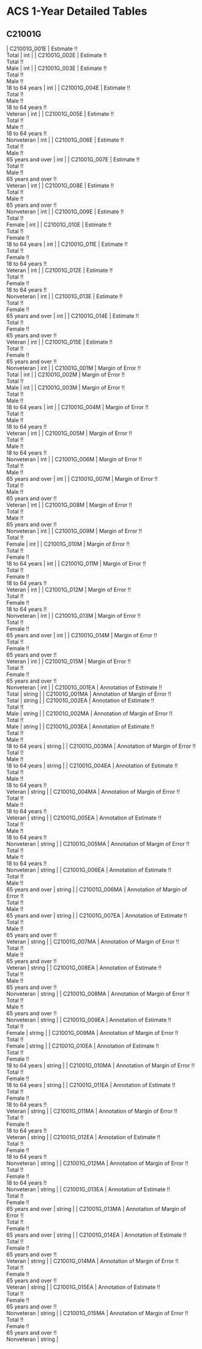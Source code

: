 # ACS 1-Year Detailed Tables

## C21001G

| C21001G_001E | Estimate !!<br>Total | int |
| C21001G_002E | Estimate !!<br>Total !!<br>Male | int |
| C21001G_003E | Estimate !!<br>Total !!<br>Male !!<br>18 to 64 years | int |
| C21001G_004E | Estimate !!<br>Total !!<br>Male !!<br>18 to 64 years !!<br>Veteran | int |
| C21001G_005E | Estimate !!<br>Total !!<br>Male !!<br>18 to 64 years !!<br>Nonveteran | int |
| C21001G_006E | Estimate !!<br>Total !!<br>Male !!<br>65 years and over | int |
| C21001G_007E | Estimate !!<br>Total !!<br>Male !!<br>65 years and over !!<br>Veteran | int |
| C21001G_008E | Estimate !!<br>Total !!<br>Male !!<br>65 years and over !!<br>Nonveteran | int |
| C21001G_009E | Estimate !!<br>Total !!<br>Female | int |
| C21001G_010E | Estimate !!<br>Total !!<br>Female !!<br>18 to 64 years | int |
| C21001G_011E | Estimate !!<br>Total !!<br>Female !!<br>18 to 64 years !!<br>Veteran | int |
| C21001G_012E | Estimate !!<br>Total !!<br>Female !!<br>18 to 64 years !!<br>Nonveteran | int |
| C21001G_013E | Estimate !!<br>Total !!<br>Female !!<br>65 years and over | int |
| C21001G_014E | Estimate !!<br>Total !!<br>Female !!<br>65 years and over !!<br>Veteran | int |
| C21001G_015E | Estimate !!<br>Total !!<br>Female !!<br>65 years and over !!<br>Nonveteran | int |
| C21001G_001M | Margin of Error !!<br>Total | int |
| C21001G_002M | Margin of Error !!<br>Total !!<br>Male | int |
| C21001G_003M | Margin of Error !!<br>Total !!<br>Male !!<br>18 to 64 years | int |
| C21001G_004M | Margin of Error !!<br>Total !!<br>Male !!<br>18 to 64 years !!<br>Veteran | int |
| C21001G_005M | Margin of Error !!<br>Total !!<br>Male !!<br>18 to 64 years !!<br>Nonveteran | int |
| C21001G_006M | Margin of Error !!<br>Total !!<br>Male !!<br>65 years and over | int |
| C21001G_007M | Margin of Error !!<br>Total !!<br>Male !!<br>65 years and over !!<br>Veteran | int |
| C21001G_008M | Margin of Error !!<br>Total !!<br>Male !!<br>65 years and over !!<br>Nonveteran | int |
| C21001G_009M | Margin of Error !!<br>Total !!<br>Female | int |
| C21001G_010M | Margin of Error !!<br>Total !!<br>Female !!<br>18 to 64 years | int |
| C21001G_011M | Margin of Error !!<br>Total !!<br>Female !!<br>18 to 64 years !!<br>Veteran | int |
| C21001G_012M | Margin of Error !!<br>Total !!<br>Female !!<br>18 to 64 years !!<br>Nonveteran | int |
| C21001G_013M | Margin of Error !!<br>Total !!<br>Female !!<br>65 years and over | int |
| C21001G_014M | Margin of Error !!<br>Total !!<br>Female !!<br>65 years and over !!<br>Veteran | int |
| C21001G_015M | Margin of Error !!<br>Total !!<br>Female !!<br>65 years and over !!<br>Nonveteran | int |
| C21001G_001EA | Annotation of Estimate !!<br>Total | string |
| C21001G_001MA | Annotation of Margin of Error !!<br>Total | string |
| C21001G_002EA | Annotation of Estimate !!<br>Total !!<br>Male | string |
| C21001G_002MA | Annotation of Margin of Error !!<br>Total !!<br>Male | string |
| C21001G_003EA | Annotation of Estimate !!<br>Total !!<br>Male !!<br>18 to 64 years | string |
| C21001G_003MA | Annotation of Margin of Error !!<br>Total !!<br>Male !!<br>18 to 64 years | string |
| C21001G_004EA | Annotation of Estimate !!<br>Total !!<br>Male !!<br>18 to 64 years !!<br>Veteran | string |
| C21001G_004MA | Annotation of Margin of Error !!<br>Total !!<br>Male !!<br>18 to 64 years !!<br>Veteran | string |
| C21001G_005EA | Annotation of Estimate !!<br>Total !!<br>Male !!<br>18 to 64 years !!<br>Nonveteran | string |
| C21001G_005MA | Annotation of Margin of Error !!<br>Total !!<br>Male !!<br>18 to 64 years !!<br>Nonveteran | string |
| C21001G_006EA | Annotation of Estimate !!<br>Total !!<br>Male !!<br>65 years and over | string |
| C21001G_006MA | Annotation of Margin of Error !!<br>Total !!<br>Male !!<br>65 years and over | string |
| C21001G_007EA | Annotation of Estimate !!<br>Total !!<br>Male !!<br>65 years and over !!<br>Veteran | string |
| C21001G_007MA | Annotation of Margin of Error !!<br>Total !!<br>Male !!<br>65 years and over !!<br>Veteran | string |
| C21001G_008EA | Annotation of Estimate !!<br>Total !!<br>Male !!<br>65 years and over !!<br>Nonveteran | string |
| C21001G_008MA | Annotation of Margin of Error !!<br>Total !!<br>Male !!<br>65 years and over !!<br>Nonveteran | string |
| C21001G_009EA | Annotation of Estimate !!<br>Total !!<br>Female | string |
| C21001G_009MA | Annotation of Margin of Error !!<br>Total !!<br>Female | string |
| C21001G_010EA | Annotation of Estimate !!<br>Total !!<br>Female !!<br>18 to 64 years | string |
| C21001G_010MA | Annotation of Margin of Error !!<br>Total !!<br>Female !!<br>18 to 64 years | string |
| C21001G_011EA | Annotation of Estimate !!<br>Total !!<br>Female !!<br>18 to 64 years !!<br>Veteran | string |
| C21001G_011MA | Annotation of Margin of Error !!<br>Total !!<br>Female !!<br>18 to 64 years !!<br>Veteran | string |
| C21001G_012EA | Annotation of Estimate !!<br>Total !!<br>Female !!<br>18 to 64 years !!<br>Nonveteran | string |
| C21001G_012MA | Annotation of Margin of Error !!<br>Total !!<br>Female !!<br>18 to 64 years !!<br>Nonveteran | string |
| C21001G_013EA | Annotation of Estimate !!<br>Total !!<br>Female !!<br>65 years and over | string |
| C21001G_013MA | Annotation of Margin of Error !!<br>Total !!<br>Female !!<br>65 years and over | string |
| C21001G_014EA | Annotation of Estimate !!<br>Total !!<br>Female !!<br>65 years and over !!<br>Veteran | string |
| C21001G_014MA | Annotation of Margin of Error !!<br>Total !!<br>Female !!<br>65 years and over !!<br>Veteran | string |
| C21001G_015EA | Annotation of Estimate !!<br>Total !!<br>Female !!<br>65 years and over !!<br>Nonveteran | string |
| C21001G_015MA | Annotation of Margin of Error !!<br>Total !!<br>Female !!<br>65 years and over !!<br>Nonveteran | string |


